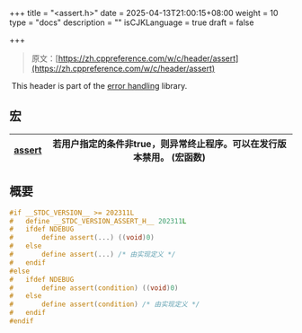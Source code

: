 +++
title = "<assert.h>"
date = 2025-04-13T21:00:15+08:00
weight = 10
type = "docs"
description = ""
isCJKLanguage = true
draft = false

+++

> 原文：[https://zh.cppreference.com/w/c/header/assert](https://zh.cppreference.com/w/c/header/assert)

​	This header is part of the [error handling](https://zh.cppreference.com/w/c/error) library.

## 宏

| [assert](https://zh.cppreference.com/w/c/error/assert) | 若用户指定的条件非true，则异常终止程序。可以在发行版本禁用。 (宏函数) |
| ------------------------------------------------------ | ------------------------------------------------------------ |

## 概要

```c
#if __STDC_VERSION__ >= 202311L
#   define __STDC_VERSION_ASSERT_H__ 202311L
#   ifdef NDEBUG
#       define assert(...) ((void)0)
#   else
#       define assert(...) /* 由实现定义 */
#   endif
#else
#   ifdef NDEBUG
#       define assert(condition) ((void)0)
#   else
#       define assert(condition) /* 由实现定义 */
#   endif
#endif
```